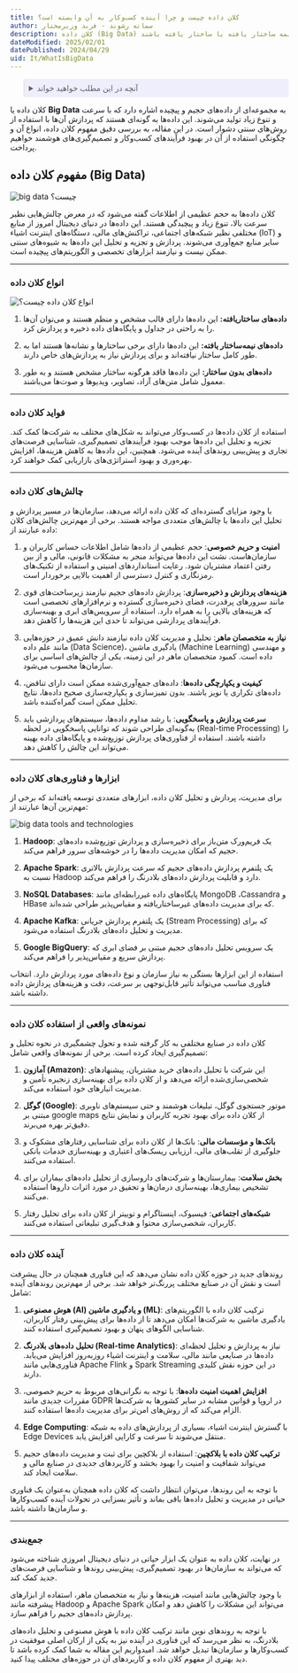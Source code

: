 ```yaml
---
title: کلان داده چیست و چرا آینده کسب‌وکار به آن وابسته است؟
author: سمانه رشوند - فربد وزیرمختار
description: کلان داده (Big Data) به داده‌های حجیم و پیچیده اشاره دارد که به سرعت تولید می‌شوند و پردازش آن‌ها ممکن نیست. این داده‌ها می‌توانند بدون ساختار، نیمه ساختار یافته یا ساختار یافته باشند.
dateModified: 2025/02/01
datePublished: 2024/04/29
uid: It/WhatIsBigData
---
```


<blockquote style="background-color:#eeeefc; padding:0.5rem">
<details>
  <summary>آنچه در این مطلب خواهید خواند</summary>
  <ul>
   <li>مفهوم کلان داده (Big Data)</li>
   <li>انواع کلان داده</li>
   <li>فواید کلان داده</li>
   <li>چالش‌های کلان داده</li>
   <li>ابزارها و فناوری‌های کلان داده</li>
   <li>نمونه‌های واقعی از استفاده کلان داده</li>
  </ul>
</details>
</blockquote>

کلان داده یا **Big Data** به مجموعه‌ای از داده‌های حجیم و پیچیده اشاره دارد که با سرعت و تنوع زیاد تولید می‌شوند. این داده‌ها به گونه‌ای هستند که پردازش آن‌ها با استفاده از روش‌های سنتی دشوار است. در این مقاله، به بررسی دقیق مفهوم کلان داده، انواع آن و چگونگی استفاده از آن در بهبود فرآیندهای کسب‌وکار و تصمیم‌گیری‌های هوشمند خواهیم پرداخت.

## مفهوم کلان داده (Big Data)

![big data چیست؟](./Images/WhatIsBigData.webp)

کلان داده‌ها به حجم عظیمی از اطلاعات گفته می‌شود که در معرض چالش‌هایی نظیر سرعت بالا، تنوع زیاد و پیچیدگی هستند. این داده‌ها در دنیای دیجیتال امروز از منابع مختلفی نظیر شبکه‌های اجتماعی، تراکنش‌های مالی، دستگاه‌های اینترنت اشیاء (IoT) و سایر منابع جمع‌آوری می‌شوند. پردازش و تجزیه و تحلیل این داده‌ها به شیوه‌های سنتی ممکن نیست و نیازمند ابزارهای تخصصی و الگوریتم‌های پیچیده است.

---

### انواع کلان داده

![انواع کلان داده چیست؟](./Images/TypesOfBigData.webp)

1. **داده‌های ساختاریافته:** این داده‌ها دارای قالب مشخص و منظم هستند و می‌توان آن‌ها را به راحتی در جداول و پایگاه‌های داده ذخیره و پردازش کرد.

2. **داده‌های نیمه‌ساختار یافته:** این داده‌ها دارای برخی ساختارها و نشانه‌ها هستند اما به طور کامل ساختار نیافته‌اند و برای پردازش نیاز به پردازش‌های خاص دارند.

3. **داده‌های بدون ساختار:** این داده‌ها فاقد هرگونه ساختار مشخص هستند و به طور معمول شامل متن‌های آزاد، تصاویر، ویدیوها و صوت‌ها می‌باشند.

---

### فواید کلان داده‌
استفاده از کلان داده‌ها در کسب‌وکار می‌تواند به شکل‌های مختلف به شرکت‌ها کمک کند. تجزیه و تحلیل این داده‌ها موجب بهبود فرآیندهای تصمیم‌گیری، شناسایی فرصت‌های تجاری و پیش‌بینی روندهای آینده می‌شود. همچنین، این داده‌ها به کاهش هزینه‌ها، افزایش بهره‌وری و بهبود استراتژی‌های بازاریابی کمک خواهند کرد.

---

### چالش‌های کلان داده
با وجود مزایای گسترده‌ای که کلان داده ارائه می‌دهد، سازمان‌ها در مسیر پردازش و تحلیل این داده‌ها با چالش‌های متعددی مواجه هستند. برخی از مهم‌ترین چالش‌های کلان داده عبارتند از:

1. **امنیت و حریم خصوصی**: حجم عظیمی از داده‌ها شامل اطلاعات حساس کاربران و سازمان‌هاست. نشت این داده‌ها می‌تواند منجر به مشکلات قانونی، مالی و از بین رفتن اعتماد مشتریان شود. رعایت استانداردهای امنیتی و استفاده از تکنیک‌های رمزنگاری و کنترل دسترسی از اهمیت بالایی برخوردار است.  

2. **هزینه‌های پردازش و ذخیره‌سازی**: پردازش داده‌های حجیم نیازمند زیرساخت‌های قوی مانند سرورهای پرقدرت، فضای ذخیره‌سازی گسترده و نرم‌افزارهای تخصصی است که هزینه‌های بالایی را به همراه دارد. استفاده از سرویس‌های ابری و بهینه‌سازی فرآیندهای پردازشی می‌تواند تا حدی این هزینه‌ها را کاهش دهد.  

3. **نیاز به متخصصان ماهر**: تحلیل و مدیریت کلان داده نیازمند دانش عمیق در حوزه‌هایی مانند علم داده (Data Science)، یادگیری ماشین (Machine Learning) و مهندسی داده است. کمبود متخصصان ماهر در این زمینه، یکی از چالش‌های اساسی برای سازمان‌ها محسوب می‌شود.  

4. **کیفیت و یکپارچگی داده‌ها**: داده‌های جمع‌آوری‌شده ممکن است دارای تناقض، داده‌های تکراری یا نویز باشند. بدون تمیزسازی و یکپارچه‌سازی صحیح داده‌ها، نتایج تحلیل ممکن است گمراه‌کننده باشد.  

5. **سرعت پردازش و پاسخگویی**: با رشد مداوم داده‌ها، سیستم‌های پردازشی باید به‌گونه‌ای طراحی شوند که توانایی پاسخگویی در لحظه (Real-time Processing) را داشته باشند. استفاده از فناوری‌های پردازش توزیع‌شده و پایگاه‌های داده بهینه می‌تواند این چالش را کاهش دهد.  

---

### ابزارها و فناوری‌های کلان داده
برای مدیریت، پردازش و تحلیل کلان داده، ابزارهای متعددی توسعه یافته‌اند که برخی از مهم‌ترین آن‌ها عبارتند از:  

![big data tools and technologies](./Images/BigDataToolsAndTechnologies.webp)

1. **Hadoop**: یک فریم‌ورک متن‌باز برای ذخیره‌سازی و پردازش توزیع‌شده داده‌های حجیم که امکان مدیریت داده‌ها را در خوشه‌های سرور فراهم می‌کند.  

2. **Apache Spark**: یک پلتفرم پردازش داده‌های حجیم که سرعت پردازش بالاتری نسبت به Hadoop دارد و قابلیت پردازش داده‌های بلادرنگ را فراهم می‌کند.  

3. **NoSQL Databases**: پایگاه‌های داده غیررابطه‌ای مانند MongoDB ،Cassandra و HBase که برای مدیریت داده‌های غیرساختاریافته و مقیاس‌پذیر طراحی شده‌اند.  

4. **Apache Kafka**: یک پلتفرم پردازش جریانی (Stream Processing) که برای مدیریت و تحلیل داده‌های بلادرنگ استفاده می‌شود.  

5. **Google BigQuery**: یک سرویس تحلیل داده‌های حجیم مبتنی بر فضای ابری که پردازش سریع و مقیاس‌پذیر را فراهم می‌کند.  

استفاده از این ابزارها بستگی به نیاز سازمان و نوع داده‌های مورد پردازش دارد. انتخاب فناوری مناسب می‌تواند تأثیر قابل‌توجهی بر سرعت، دقت و هزینه‌های پردازش داده داشته باشد.  

---

### نمونه‌های واقعی از استفاده کلان داده
کلان داده در صنایع مختلفی به کار گرفته شده و تحول چشمگیری در نحوه تحلیل و تصمیم‌گیری ایجاد کرده است. برخی از نمونه‌های واقعی شامل:  

1. **آمازون (Amazon)**: این شرکت با تحلیل داده‌های خرید مشتریان، پیشنهادهای شخصی‌سازی‌شده ارائه می‌دهد و از کلان داده برای بهینه‌سازی زنجیره تأمین و مدیریت انبارهای خود استفاده می‌کند.  

2. **گوگل (Google)**: موتور جستجوی گوگل، تبلیغات هوشمند و حتی سیستم‌های ناوبری مبتنی بر google maps از کلان داده برای بهبود تجربه کاربران و نمایش نتایج دقیق‌تر بهره می‌برند.  

3. **بانک‌ها و مؤسسات مالی**: بانک‌ها از کلان داده برای شناسایی رفتارهای مشکوک و جلوگیری از تقلب‌های مالی، ارزیابی ریسک‌های اعتباری و بهینه‌سازی خدمات بانکی استفاده می‌کنند.  

4. **بخش سلامت**: بیمارستان‌ها و شرکت‌های داروسازی از تحلیل داده‌های بیماران برای تشخیص بیماری‌ها، بهینه‌سازی درمان‌ها و تحقیق در مورد اثرات داروها استفاده می‌کنند.  

5. **شبکه‌های اجتماعی**: فیسبوک، اینستاگرام و توییتر از کلان داده برای تحلیل رفتار کاربران، شخصی‌سازی محتوا و هدف‌گیری تبلیغاتی استفاده می‌کنند.  

---

### آینده کلان داده
روندهای جدید در حوزه کلان داده نشان می‌دهد که این فناوری همچنان در حال پیشرفت است و نقش آن در صنایع مختلف پررنگ‌تر خواهد شد. برخی از مهم‌ترین روندهای آینده شامل:  

1. **هوش مصنوعی (AI) و یادگیری ماشین (ML)**: ترکیب کلان داده با الگوریتم‌های یادگیری ماشین به شرکت‌ها امکان می‌دهد تا از داده‌ها برای پیش‌بینی رفتار کاربران، شناسایی الگوهای پنهان و بهبود تصمیم‌گیری استفاده کنند.  

2. **تحلیل داده‌های بلادرنگ (Real-time Analytics)**: نیاز به پردازش و تحلیل لحظه‌ای داده‌ها در صنایعی مانند مالی، سلامت و اینترنت اشیاء روزبه‌روز افزایش می‌یابد. فناوری‌هایی مانند Apache Flink و Spark Streaming در این حوزه نقش کلیدی دارند.  

3. **افزایش اهمیت امنیت داده‌ها**: با توجه به نگرانی‌های مربوط به حریم خصوصی، مقررات جدیدی مانند GDPR در اروپا و قوانین مشابه در سایر کشورها به شرکت‌ها الزام می‌کند که از روش‌های امن‌تر برای مدیریت داده‌ها استفاده کنند.  

4. **Edge Computing**: با گسترش اینترنت اشیاء، بسیاری از پردازش‌های داده به شبکه Edge Devices منتقل می‌شوند تا سرعت و کارایی افزایش یابد.  

5. **ترکیب کلان داده با بلاکچین**: استفاده از بلاکچین برای ثبت و مدیریت داده‌های حجیم می‌تواند شفافیت و امنیت را بهبود بخشد و کاربردهای جدیدی در صنایع مالی و سلامت ایجاد کند.  

با توجه به این روندها، می‌توان انتظار داشت که کلان داده همچنان به‌عنوان یک فناوری حیاتی در مدیریت و تحلیل داده‌ها باقی بماند و تأثیر بسزایی در تحولات آینده کسب‌وکارها و سازمان‌ها داشته باشد.

---

### جمع‌بندی

در نهایت، کلان داده به عنوان یک ابزار حیاتی در دنیای دیجیتال امروزی شناخته می‌شود که می‌تواند به سازمان‌ها در بهبود تصمیم‌گیری، پیش‌بینی روندها و شناسایی فرصت‌های جدید کمک کند.

با وجود چالش‌هایی مانند امنیت، هزینه‌ها و نیاز به متخصصان ماهر، استفاده از ابزارهای پیشرفته مانند Hadoop و Apache Spark می‌تواند این مشکلات را کاهش دهد و امکان پردازش داده‌های حجیم را فراهم سازد.

با توجه به روندهای نوین مانند ترکیب کلان داده با هوش مصنوعی و تحلیل داده‌های بلادرنگ، به نظر می‌رسد که این فناوری در آینده نیز به یکی از ارکان اصلی موفقیت در کسب‌وکارها و سازمان‌ها تبدیل خواهد شد.
امیدواریم این مقاله به شما کمک کرده باشد تا دید بهتری از مفهوم کلان داده و کاربردهای آن در حوزه‌های مختلف پیدا کنید.